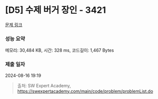 # [D5] 수제 버거 장인 - 3421 

[문제 링크](https://swexpertacademy.com/main/code/problem/problemDetail.do?contestProbId=AWErcQmKy6kDFAXi) 

### 성능 요약

메모리: 30,484 KB, 시간: 328 ms, 코드길이: 1,467 Bytes

### 제출 일자

2024-08-16 19:19



> 출처: SW Expert Academy, https://swexpertacademy.com/main/code/problem/problemList.do